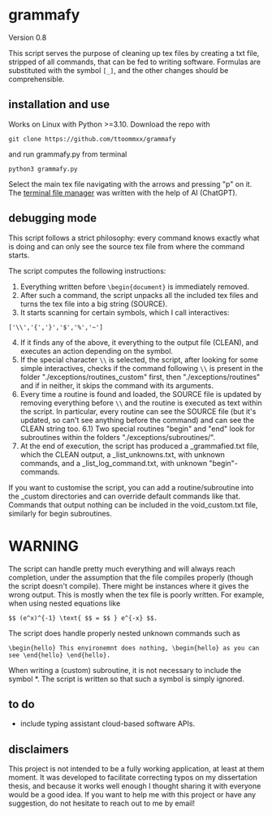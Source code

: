 # grammafy

Version 0.8

This script serves the purpose of cleaning up tex files by creating a txt file, stripped of all commands, that can be fed to writing software. Formulas are substituted with the symbol `[_]`, and the other changes should be comprehensible.

## installation and use

Works on Linux with Python >=3.10. Download the repo with
```
git clone https://github.com/ttoommxx/grammafy
```
and run grammafy.py from terminal
```
python3 grammafy.py
```
Select the main tex file navigating with the arrows and pressing "p" on it. The [terminal file manager](https://github.com/ttoommxx/pylePicker) was written with the help of AI (ChatGPT).

## debugging mode

This script follows a strict philosophy: every command knows exactly what is doing and can only see the source tex file from where the command starts.

The script computes the following instructions:
1) Everything written before `\begin{document}` is immediately removed.
2) After such a command, the script unpacks all the included tex files and turns the tex file into a big string (SOURCE).
3) It starts scanning for certain symbols, which I call interactives:
```
['\\','{','}','$','%','~']
```
4) If it finds any of the above, it everything to the output file (CLEAN), and executes an action depending on the symbol.
5) If the special character ``\\`` is selected, the script, after looking for some simple interactives, checks if the command following ``\\`` is present in the folder "./exceptions/routines_custom" first, then "./exceptions/routines" and if in neither, it skips the command with its arguments.
6) Every time a routine is found and loaded, the SOURCE file is updated by removing everything before ``\\`` and the routine is executed as text within the script. In particular, every routine can see the SOURCE file (but it's updated, so can't see anything before the command) and can see the CLEAN string too.
6.1) Two special routines "begin" and "end" look for subroutines within the folders "./exceptions/subroutines/".
7) At the end of execution, the script has produced a _grammafied.txt file, which the CLEAN output, a _list_unknowns.txt, with unknown commands, and a _list_log_command.txt, with unknown "begin"-commands.

If you want to customise the script, you can add a routine/subroutine into the _custom directories and can override default commands like that.
Commands that output nothing can be included in the void_custom.txt file, similarly for begin subroutines.

# WARNING

The script can handle pretty much everything and will always reach completion, under the assumption that the file compiles properly (though the script doesn't compile). There might be instances where it gives the wrong output. This is mostly when the tex file is poorly written. For example, when using nested equations like
```
$$ (e^x)^{-1} \text{ $$ = $$ } e^{-x} $$. 
```
The script does handle properly nested unknown commands such as
```
\begin{hello} This environemnt does nothing, \begin{hello} as you can see \end{hello} \end{hello}.
```
When writing a (custom) subroutine, it is not necessary to include the symbol *. The script is written so that such a symbol is simply ignored.

## to do

- include typing assistant cloud-based software APIs.

## disclaimers

This project is not intended to be a fully working application, at least at them moment. It was developed to facilitate correcting typos on my dissertation thesis, and because it works well enough I thought sharing it with everyone would be a good idea. If you want to help me with this project or have any suggestion, do not hesitate to reach out to me by email!
